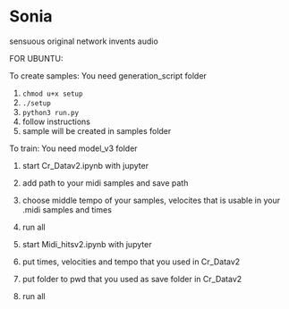 # Sonia
sensuous original network invents audio

FOR UBUNTU:

To create samples:
You need generation_script folder
  1. ```chmod u+x setup```
  2. ```./setup```
  3. ```python3 run.py```
  4. follow instructions
  5. sample will be created in samples folder
  
To train:
You need model_v3 folder
1. start Cr_Datav2.ipynb with jupyter
2. add path to your midi samples and save path
3. choose middle tempo of your samples, velocites that is usable in your .midi samples and times
4. run all 

5. start Midi_hitsv2.ipynb with jupyter
6. put times, velocities and tempo that you used in Cr_Datav2
7. put folder to pwd that you used as save folder in Cr_Datav2
8. run all

